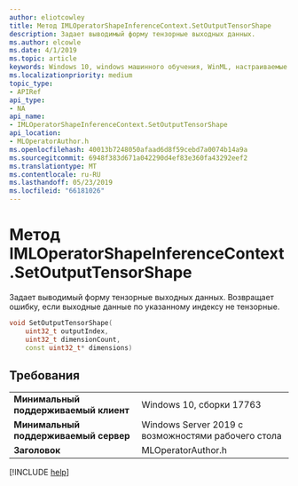 ```yaml
---
author: eliotcowley
title: Метод IMLOperatorShapeInferenceContext.SetOutputTensorShape
description: Задает выводимый форму тензорные выходных данных.
ms.author: elcowle
ms.date: 4/1/2019
ms.topic: article
keywords: Windows 10, windows машинного обучения, WinML, настраиваемые операторы, SetOutputTensorShape
ms.localizationpriority: medium
topic_type:
- APIRef
api_type:
- NA
api_name:
- IMLOperatorShapeInferenceContext.SetOutputTensorShape
api_location:
- MLOperatorAuthor.h
ms.openlocfilehash: 40013b7248050afaad6d8f59cebd7a0074b14a9a
ms.sourcegitcommit: 6948f383d671a042290d4ef83e360fa43292eef2
ms.translationtype: MT
ms.contentlocale: ru-RU
ms.lasthandoff: 05/23/2019
ms.locfileid: "66181026"
---
```

# <a name="imloperatorshapeinferencecontextsetoutputtensorshape-method"></a>Метод IMLOperatorShapeInferenceContext.SetOutputTensorShape

Задает выводимый форму тензорные выходных данных. Возвращает ошибку, если выходные данные по указанному индексу не тензорные.

```cpp
void SetOutputTensorShape(
    uint32_t outputIndex, 
    uint32_t dimensionCount, 
    const uint32_t* dimensions)
```

## <a name="requirements"></a>Требования

| | |
|-|-|
| **Минимальный поддерживаемый клиент** | Windows 10, сборки 17763 |
| **Минимальный поддерживаемый сервер** | Windows Server 2019 с возможностями рабочего стола |
| **Заголовок** | MLOperatorAuthor.h |

[!INCLUDE [help](../../includes/get-help.md)]
